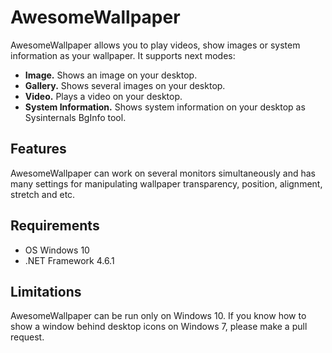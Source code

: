 AwesomeWallpaper
=============

AwesomeWallpaper allows you to play videos, show images or system information as your wallpaper. It supports next modes:

* **Image.** Shows an image on your desktop.
* **Gallery.** Shows several images on your desktop.
* **Video.** Plays a video on your desktop.
* **System Information.** Shows system information on your desktop as Sysinternals BgInfo tool.

Features
--------------------

AwesomeWallpaper can work on several monitors simultaneously and has many settings for manipulating wallpaper transparency, position, alignment, stretch and etc.

Requirements
--------------------

* OS Windows 10
* .NET Framework 4.6.1

Limitations
--------------------

AwesomeWallpaper can be run only on Windows 10. If you know how to show a window behind desktop icons on Windows 7, please make a pull request.